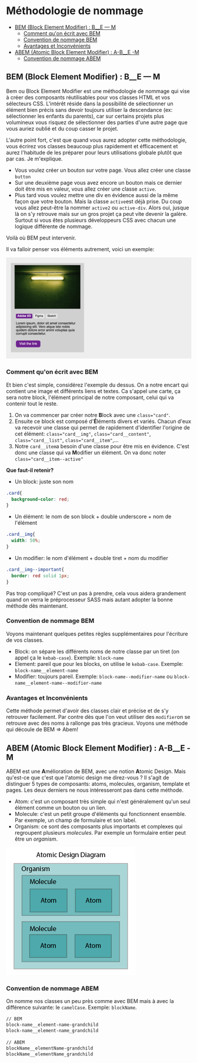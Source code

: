 <!-- omit in toc -->
# Méthodologie de nommage

- [BEM (Block Element Modifier) : B__E — M](#bem-block-element-modifier--b__e--m)
  - [Comment qu'on écrit avec BEM](#comment-quon-écrit-avec-bem)
  - [Convention de nommage BEM](#convention-de-nommage-bem)
  - [Avantages et Inconvénients](#avantages-et-inconvénients)
- [ABEM (Atomic Block Element Modifier) : A-B__E -M](#abem-atomic-block-element-modifier--a-b__e--m)
  - [Convention de nommage ABEM](#convention-de-nommage-abem)

## BEM (Block Element Modifier) : B__E — M

Bem ou Block Element Modifier est une méthodologie de nommage qui vise à créer des composants réutilisables pour vos classes HTML et vos sélecteurs CSS. L'intérêt réside dans la possibilité de sélectionner un élément bien précis sans devoir toujours utiliser la descendance (ex: sélectionner les enfants du parents), car sur certains projets plus volumineux vous risquez de sélectionner des parties d'une autre page que vous auriez oublié et du coup casser le projet. 

L'autre point fort, c'est que quand vous aurez adopter cette méthodologie, vous écrirez vos classes beaucoup plus rapidement et éfficacement et aurez l'habitude de les préparer pour leurs utilisations globale plutôt que par cas. Je m'explique. 

* Vous voulez créer un bouton sur votre page. Vous allez créer une classe `button`
* Sur une deuxième page vous avez encore un bouton mais ce dernier doit être mis en valeur, vous allez créer une classe `active`.
* Plus tard vous voulez mettre une div en évidence aussi de la même façon que votre bouton. Mais la classe `active`est déjà prise. Du coup vous allez peut-être la nommer `active2` ou `active-div`. Alors oui, jusque là on s'y retrouve mais sur un gros projet ça peut vite devenir la galère. Surtout si vous êtes plusieurs développeurs CSS avec chacun une logique différente de nommage.

Voilà où BEM peut intervenir.

Il va falloir penser vos éléments autrement, voici un exemple:

![bem](images/bem.gif)

### Comment qu'on écrit avec BEM

Et bien c'est simple, considérez l'exemple du dessus. On a notre encart qui contient une image et différents liens et textes. Ca s'appel une carte, ça sera notre block, l'élément principal de notre composant, celui qui va contenir tout le reste.

1. On va commencer par créer notre **B**lock avec une `class="card"`.
2. Ensuite ce block est composé d'**É**léments divers et variés. Chacun d'eux va recevoir une classe qui permet de rapidement d'identifier l'origine de cet élément: `class="card__img"`, `class="card__content"`, `class="card__list"`, `class="card__item"`,...
3. Notre `card__item`a besoin d'une classe pour être mis en évidence. C'est donc une classe qui va **M**odifier un élément. On va donc noter `class="card__item--active"`

**Que faut-il retenir?**

- Un block: juste son nom

```css
.card{
  background-color: red;
}
```

- Un élément: le nom de son block + double underscore + nom de l'élément

```css
.card__img{
  width: 50%;
}
```

- Un modifier: le nom d'élément + double tiret + nom du modifier

```css
.card__img--important{
  border: red solid 1px;
}
```

Pas trop compliqué? C'est un pas à prendre, cela vous aidera grandement quand on verra le préprocesseur SASS mais autant adopter la bonne méthode dès maintenant. 

### Convention de nommage BEM

Voyons maintenant quelques petites règles supplémentaires pour l'écriture de vos classes.

- Block: on sépare les différents noms de notre classe par un tiret (on appel ça le `kebab-case`). Exemple: `block-name`
- Element: pareil que pour les blocks, on utilise le `kebab-case`. Exemple: `block-name__element-name`
- Modifier: toujours pareil. Exemple: `block-name--modifier-name` ou `block-name__element-name--modifier-name`

### Avantages et Inconvénients

Cette méthode permet d'avoir des classes clair et précise et de s'y retrouver facilement. Par contre dès que l'on veut utiliser des `modifier`on se retrouve avec des noms à rallonge pas très gracieux. Voyons une méthode qui découle de BEM => Abem!

## ABEM (Atomic Block Element Modifier) : A-B__E -M

ABEM est une **A**mélioration de BEM, avec une notion **A**tomic Design. Mais qu'est-ce que c'est que l'atomic design me direz-vous ? Il s'agit de distinguer 5 types de composants: atoms, molecules, organism, template et pages. Les deux derniers ne nous intéresseront pas dans cette méthode.

- Atom: c'est un composant très simple qui n'est généralement qu'un seul élément comme un bouton ou un lien.
- Molecule: c'est un petit groupe d'éléments qui fonctionnent ensemble. Par exemple, un champ de formulaire et son label.
- Organism: ce sont des composants plus importants et complexes qui regroupent plusieurs *molecules*. Par exemple un formulaire entier peut être un *organism*.

![abem](images/abem.png)

### Convention de nommage ABEM

On nomme nos classes un peu près comme avec BEM mais à avec la différence suivante: le `camelCase`. Exemple: `blockName`.

```
// BEM
block-name__element-name-grandchild
block-name__element-name_grandchild

// ABEM
blockName__elementName-grandchild
blockName__elementName_grandchild
```


